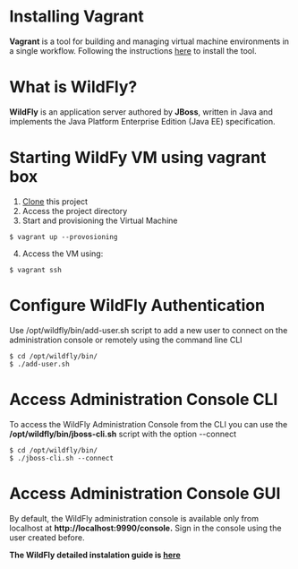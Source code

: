 # Installing Vagrant

**Vagrant** is a tool for building and managing virtual machine environments in a single workflow. 
Following the instructions [here](https://www.vagrantup.com/docs/installation/) to install the tool. 

# What is WildFly?

**WildFly** is an application server authored by **JBoss**, written in Java and implements the Java Platform Enterprise Edition (Java EE) specification.

# Starting WildFy VM using vagrant box

1. [Clone](https://github.com/macedojleo/vagrant-wildfly.git) this project
2. Access the project directory
3. Start and provisioning the Virtual Machine
 
 ```$ vagrant up --provosioning ```

 4. Access the VM using:
  
 ```$ vagrant ssh``` 

# Configure WildFly Authentication

Use /opt/wildfly/bin/add-user.sh script to add a new user to connect on the administration console or remotely using the command line CLI

 ``` 
 $ cd /opt/wildfly/bin/
 $ ./add-user.sh
 ```

# Access Administration Console CLI

To access the WildFly Administration Console from the CLI you can use the **/opt/wildfly/bin/jboss-cli.sh** script with the option --connect

 ```
 $ cd /opt/wildfly/bin/
 $ ./jboss-cli.sh --connect
 ```
 
# Access Administration Console GUI

By default, the WildFly administration console is available only from localhost at **http://localhost:9990/console.**
Sign in the console using the user created before.
 
**The WildFly detailed instalation guide is [here](https://linuxize.com/post/how-to-install-wildfly-on-ubuntu-18-04/)**  

